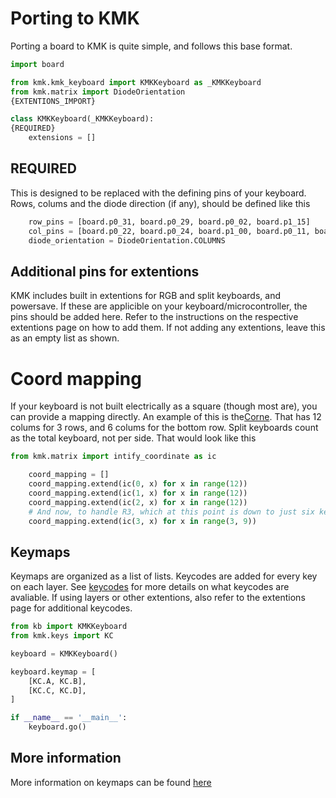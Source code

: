 # Porting to KMK 
Porting a board to KMK is quite simple, and follows this base format.

```python
import board

from kmk.kmk_keyboard import KMKKeyboard as _KMKKeyboard
from kmk.matrix import DiodeOrientation
{EXTENTIONS_IMPORT}

class KMKKeyboard(_KMKKeyboard):
{REQUIRED}
    extensions = []

```

## REQUIRED
This is designed to be replaced with the defining pins of your keyboard. Rows, colums and the diode direction (if any), should be defined like this
```python
    row_pins = [board.p0_31, board.p0_29, board.p0_02, board.p1_15]
    col_pins = [board.p0_22, board.p0_24, board.p1_00, board.p0_11, board.p1_04]
    diode_orientation = DiodeOrientation.COLUMNS
```

## Additional pins for extentions
KMK includes built in extentions for RGB and split keyboards, and powersave. If these are applicible on your keyboard/microcontroller, the pins should be added here. Refer to the instructions on the respective extentions page on how to add them. If not adding any extentions, leave this as an empty list as shown.

# Coord mapping
If your keyboard is not built electrically as a square (though most are), you can provide a mapping directly. An example of this is the[Corne](https://github.com/foostan/crkbd). That has 12 colums for 3 rows, and 6 colums for the bottom row. Split keyboards count as the total keyboard, not per side. That would look like this
```python
from kmk.matrix import intify_coordinate as ic

    coord_mapping = []
    coord_mapping.extend(ic(0, x) for x in range(12))
    coord_mapping.extend(ic(1, x) for x in range(12))
    coord_mapping.extend(ic(2, x) for x in range(12))
    # And now, to handle R3, which at this point is down to just six keys
    coord_mapping.extend(ic(3, x) for x in range(3, 9))
```


## Keymaps
Keymaps are organized as a list of lists. Keycodes are added for every key on each layer. See [keycodes](keycodes.md) for more details on what keycodes are avaliable. If using layers or other extentions, also refer to the extentions page for additional keycodes.
```python
from kb import KMKKeyboard
from kmk.keys import KC

keyboard = KMKKeyboard()

keyboard.keymap = [
    [KC.A, KC.B],
    [KC.C, KC.D],
]

if __name__ == '__main__':
    keyboard.go()
```

## More information
More information on keymaps can be found [here](config_and_keymap.md)
